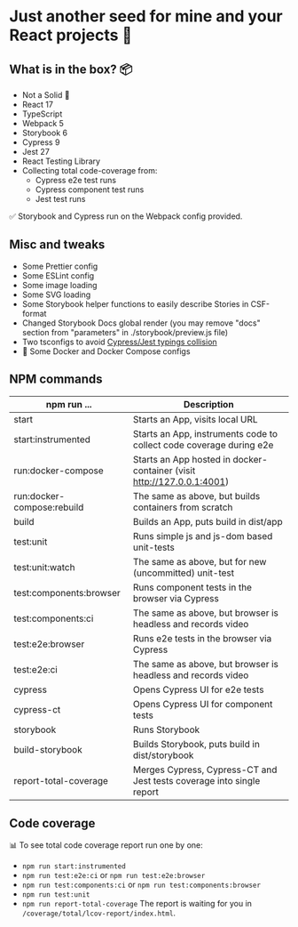 # Just another seed for mine and your React projects 🤗

## What is in the box? 📦

- Not a Solid 🐍
- React 17
- TypeScript
- Webpack 5
- Storybook 6
- Cypress 9
- Jest 27
- React Testing Library
- Collecting total code-coverage from:
  - Cypress e2e test runs
  - Cypress component test runs
  - Jest test runs

✅ Storybook and Cypress run on the Webpack config provided.

## Misc and tweaks

- Some Prettier config
- Some ESLint config
- Some image loading
- Some SVG loading
- Some Storybook helper functions to easily describe Stories in CSF-format
- Changed Storybook Docs global render (you may remove "docs" section from "parameters" in ./storybook/preview.js file)
- Two tsconfigs to avoid [Cypress/Jest typings collision](https://github.com/cypress-io/cypress-and-jest-typescript-example)
- 🐳 Some Docker and Docker Compose configs

## NPM commands

| npm run ...                | Description                                                            |
| -------------------------- | ---------------------------------------------------------------------- |
| start                      | Starts an App, visits local URL                                        |
| start:instrumented         | Starts an App, instruments code to collect code coverage during e2e    |
| run:docker-compose         | Starts an App hosted in docker-container (visit http://127.0.0.1:4001) |
| run:docker-compose:rebuild | The same as above, but builds containers from scratch                  |
| build                      | Builds an App, puts build in dist/app                                  |
| test:unit                  | Runs simple js and js-dom based unit-tests                             |
| test:unit:watch            | The same as above, but for new (uncommitted) unit-test                 |
| test:components:browser    | Runs component tests in the browser via Cypress                        |
| test:components:ci         | The same as above, but browser is headless and records video           |
| test:e2e:browser           | Runs e2e tests in the browser via Cypress                              |
| test:e2e:ci                | The same as above, but browser is headless and records video           |
| cypress                    | Opens Cypress UI for e2e tests                                         |
| cypress-ct                 | Opens Cypress UI for component tests                                   |
| storybook                  | Runs Storybook                                                         |
| build-storybook            | Builds Storybook, puts build in dist/storybook                         |
| report-total-coverage      | Merges Cypress, Cypress-CT and Jest tests coverage into single report  |

## Code coverage

📊 To see total code coverage report run one by one:

- `npm run start:instrumented`
- `npm run test:e2e:ci` or `npm run test:e2e:browser`
- `npm run test:components:ci` or `npm run test:components:browser`
- `npm run test:unit`
- `npm run report-total-coverage`
  The report is waiting for you in `/coverage/total/lcov-report/index.html`.
